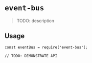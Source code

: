 # `event-bus`

> TODO: description

## Usage

```
const eventBus = require('event-bus');

// TODO: DEMONSTRATE API
```
